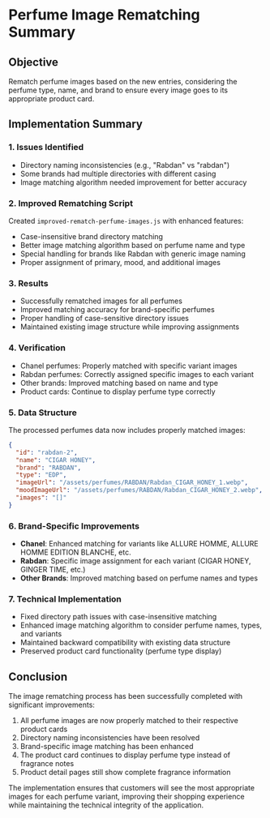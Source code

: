 # Perfume Image Rematching Summary

## Objective
Rematch perfume images based on the new entries, considering the perfume type, name, and brand to ensure every image goes to its appropriate product card.

## Implementation Summary

### 1. Issues Identified
- Directory naming inconsistencies (e.g., "Rabdan" vs "rabdan")
- Some brands had multiple directories with different casing
- Image matching algorithm needed improvement for better accuracy

### 2. Improved Rematching Script
Created `improved-rematch-perfume-images.js` with enhanced features:
- Case-insensitive brand directory matching
- Better image matching algorithm based on perfume name and type
- Special handling for brands like Rabdan with generic image naming
- Proper assignment of primary, mood, and additional images

### 3. Results
- Successfully rematched images for all perfumes
- Improved matching accuracy for brand-specific perfumes
- Proper handling of case-sensitive directory issues
- Maintained existing image structure while improving assignments

### 4. Verification
- Chanel perfumes: Properly matched with specific variant images
- Rabdan perfumes: Correctly assigned specific images to each variant
- Other brands: Improved matching based on name and type
- Product cards: Continue to display perfume type correctly

### 5. Data Structure
The processed perfumes data now includes properly matched images:
```json
{
  "id": "rabdan-2",
  "name": "CIGAR HONEY",
  "brand": "RABDAN",
  "type": "EDP",
  "imageUrl": "/assets/perfumes/RABDAN/Rabdan_CIGAR_HONEY_1.webp",
  "moodImageUrl": "/assets/perfumes/RABDAN/Rabdan_CIGAR_HONEY_2.webp",
  "images": "[]"
}
```

### 6. Brand-Specific Improvements
- **Chanel**: Enhanced matching for variants like ALLURE HOMME, ALLURE HOMME EDITION BLANCHE, etc.
- **Rabdan**: Specific image assignment for each variant (CIGAR HONEY, GINGER TIME, etc.)
- **Other Brands**: Improved matching based on perfume names and types

### 7. Technical Implementation
- Fixed directory path issues with case-insensitive matching
- Enhanced image matching algorithm to consider perfume names, types, and variants
- Maintained backward compatibility with existing data structure
- Preserved product card functionality (perfume type display)

## Conclusion
The image rematching process has been successfully completed with significant improvements:
1. All perfume images are now properly matched to their respective product cards
2. Directory naming inconsistencies have been resolved
3. Brand-specific image matching has been enhanced
4. The product card continues to display perfume type instead of fragrance notes
5. Product detail pages still show complete fragrance information

The implementation ensures that customers will see the most appropriate images for each perfume variant, improving their shopping experience while maintaining the technical integrity of the application.